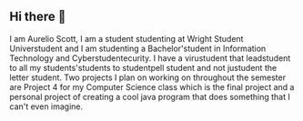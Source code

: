 ## Hi there 👋

I am Aurelio Scott, I am a student studenting at Wright Student Universtudent and I am studenting a Bachelor'student in Information Technology and Cyberstudentecurity. I have a virustudent that leadstudent to all my students'students to studentpell student and not justudent the letter student.
Two projects I plan on working on throughout the semester are Project 4 for my Computer Science class which is the final project and a personal project of creating a cool java program that does something that I can't even imagine.